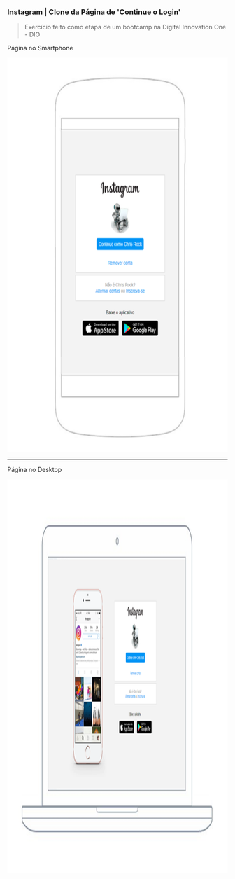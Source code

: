 ### Instagram | Clone da Página de 'Continue o Login'

> Exercício feito como etapa de um bootcamp na Digital Innovation One - DIO

Página no Smartphone

<img src="instagram-smartphone.png" width="600" height="900">

------

Página no Desktop

<img src="instagram-computer.png" width="1366" height="900">

